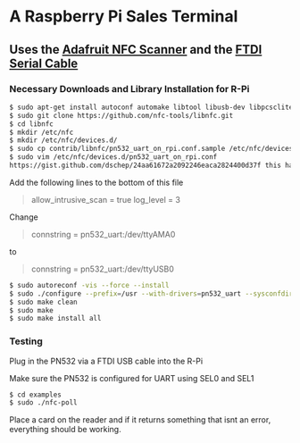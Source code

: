 # A Raspberry Pi Sales Terminal
## Uses the [Adafruit NFC Scanner](https://www.adafruit.com/product/364) and the [FTDI Serial Cable](https://www.adafruit.com/product/70)

### Necessary Downloads and Library Installation  for R-Pi
```bash
$ sudo apt-get install autoconf automake libtool libusb-dev libpcsclite-dev git
$ sudo git clone https://github.com/nfc-tools/libnfc.git
$ cd libnfc
$ mkdir /etc/nfc
$ mkdir /etc/nfc/devices.d/
$ sudo cp contrib/libnfc/pn532_uart_on_rpi.conf.sample /etc/nfc/devices.d/pn532_uart_on_rpi.conf
$ sudo vim /etc/nfc/devices.d/pn532_uart_on_rpi.conf
https://gist.github.com/dschep/24aa61672a2092246eaca2824400d37f this has a guide on installation of the needed python version needs to copied into this later
```
Add the following lines  to the bottom of this file
> allow_intrusive_scan = true
> log_level = 3


Change
> connstring = pn532_uart:/dev/ttyAMA0


to
> connstring = pn532_uart:/dev/ttyUSB0


```bash
$ sudo autoreconf -vis --force --install
$ sudo ./configure --prefix=/usr --with-drivers=pn532_uart --sysconfdir=/etc
$ sudo make clean
$ sudo make
$ sudo make install all
```
### Testing
Plug in the PN532 via a FTDI USB cable into the R-Pi

Make sure the PN532 is configured for UART using SEL0 and SEL1

```bash
$ cd examples
$ sudo ./nfc-poll
```

Place a card on the reader and if it returns something that isnt an error, everything should be working.


